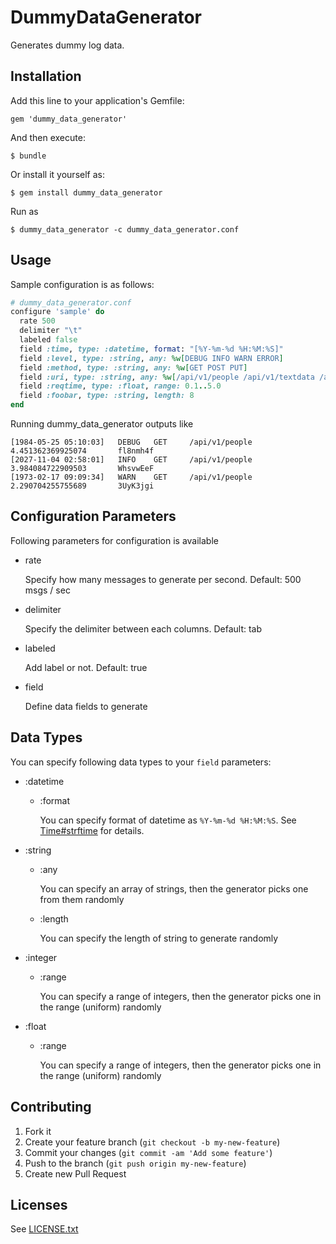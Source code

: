 # DummyDataGenerator

Generates dummy log data.

## Installation

Add this line to your application's Gemfile:

    gem 'dummy_data_generator'

And then execute:

    $ bundle

Or install it yourself as:

    $ gem install dummy_data_generator

Run as

    $ dummy_data_generator -c dummy_data_generator.conf

## Usage

Sample configuration is as follows:

```ruby
# dummy_data_generator.conf
configure 'sample' do
  rate 500
  delimiter "\t"
  labeled false
  field :time, type: :datetime, format: "[%Y-%m-%d %H:%M:%S]"
  field :level, type: :string, any: %w[DEBUG INFO WARN ERROR]
  field :method, type: :string, any: %w[GET POST PUT]
  field :uri, type: :string, any: %w[/api/v1/people /api/v1/textdata /api/v1/messages]
  field :reqtime, type: :float, range: 0.1..5.0
  field :foobar, type: :string, length: 8
end 
```

Running dummy_data_generator outputs like

```
[1984-05-25 05:10:03]   DEBUG   GET     /api/v1/people  4.451362369925074       fl8nmh4f
[2027-11-04 02:58:01]   INFO    GET     /api/v1/people  3.984084722909503       WhsvwEeF
[1973-02-17 09:09:34]   WARN    GET     /api/v1/people  2.290704255755689       3UyK3jgi
```

## Configuration Parameters

Following parameters for configuration is available

* rate

    Specify how many messages to generate per second. Default: 500 msgs / sec

* delimiter

    Specify the delimiter between each columns. Default: tab

* labeled

    Add label or not. Default: true

* field

    Define data fields to generate

## Data Types

You can specify following data types to your `field` parameters:

* :datetime

  * :format

    You can specify format of datetime as `%Y-%m-%d %H:%M:%S`. See [Time#strftime](http://www.ruby-doc.org/core-2.0.0/Time.html#method-i-strftime) for details. 

* :string

  * :any

    You can specify an array of strings, then the generator picks one from them randomly

  * :length

    You can specify the length of string to generate randomly

* :integer

  * :range

    You can specify a range of integers, then the generator picks one in the range (uniform) randomly

* :float

  * :range

    You can specify a range of integers, then the generator picks one in the range (uniform) randomly

## Contributing

1. Fork it
2. Create your feature branch (`git checkout -b my-new-feature`)
3. Commit your changes (`git commit -am 'Add some feature'`)
4. Push to the branch (`git push origin my-new-feature`)
5. Create new Pull Request

## Licenses

See [LICENSE.txt](LICENSE.txt)


